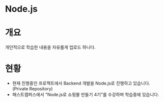 Node.js
==========

# 개요
개인적으로 학습한 내용을 자유롭게 업로드 하니다.

# 현황
* 현재 진행중인 프로젝트에서 Backend 개발을 Node.js로 진행하고 있습니다. (Private Repository)
* 패스트캠퍼스에서 "Node.js로 쇼핑몰 만들기 4기"를 수강하며 학습중에 있습니다.
